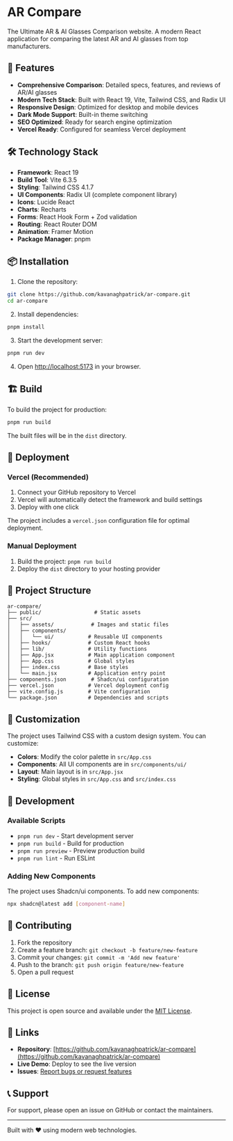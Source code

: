 # AR Compare

The Ultimate AR & AI Glasses Comparison website. A modern React application for comparing the latest AR and AI glasses from top manufacturers.

## 🚀 Features

- **Comprehensive Comparison**: Detailed specs, features, and reviews of AR/AI glasses
- **Modern Tech Stack**: Built with React 19, Vite, Tailwind CSS, and Radix UI
- **Responsive Design**: Optimized for desktop and mobile devices
- **Dark Mode Support**: Built-in theme switching
- **SEO Optimized**: Ready for search engine optimization
- **Vercel Ready**: Configured for seamless Vercel deployment

## 🛠️ Technology Stack

- **Framework**: React 19
- **Build Tool**: Vite 6.3.5
- **Styling**: Tailwind CSS 4.1.7
- **UI Components**: Radix UI (complete component library)
- **Icons**: Lucide React
- **Charts**: Recharts
- **Forms**: React Hook Form + Zod validation
- **Routing**: React Router DOM
- **Animation**: Framer Motion
- **Package Manager**: pnpm

## 📦 Installation

1. Clone the repository:
```bash
git clone https://github.com/kavanaghpatrick/ar-compare.git
cd ar-compare
```

2. Install dependencies:
```bash
pnpm install
```

3. Start the development server:
```bash
pnpm run dev
```

4. Open [http://localhost:5173](http://localhost:5173) in your browser.

## 🏗️ Build

To build the project for production:

```bash
pnpm run build
```

The built files will be in the `dist` directory.

## 🚀 Deployment

### Vercel (Recommended)

1. Connect your GitHub repository to Vercel
2. Vercel will automatically detect the framework and build settings
3. Deploy with one click

The project includes a `vercel.json` configuration file for optimal deployment.

### Manual Deployment

1. Build the project: `pnpm run build`
2. Deploy the `dist` directory to your hosting provider

## 📁 Project Structure

```
ar-compare/
├── public/                 # Static assets
├── src/
│   ├── assets/            # Images and static files
│   ├── components/
│   │   └── ui/           # Reusable UI components
│   ├── hooks/            # Custom React hooks
│   ├── lib/              # Utility functions
│   ├── App.jsx           # Main application component
│   ├── App.css           # Global styles
│   ├── index.css         # Base styles
│   └── main.jsx          # Application entry point
├── components.json        # Shadcn/ui configuration
├── vercel.json           # Vercel deployment config
├── vite.config.js        # Vite configuration
└── package.json          # Dependencies and scripts
```

## 🎨 Customization

The project uses Tailwind CSS with a custom design system. You can customize:

- **Colors**: Modify the color palette in `src/App.css`
- **Components**: All UI components are in `src/components/ui/`
- **Layout**: Main layout is in `src/App.jsx`
- **Styling**: Global styles in `src/App.css` and `src/index.css`

## 📝 Development

### Available Scripts

- `pnpm run dev` - Start development server
- `pnpm run build` - Build for production
- `pnpm run preview` - Preview production build
- `pnpm run lint` - Run ESLint

### Adding New Components

The project uses Shadcn/ui components. To add new components:

```bash
npx shadcn@latest add [component-name]
```

## 🤝 Contributing

1. Fork the repository
2. Create a feature branch: `git checkout -b feature/new-feature`
3. Commit your changes: `git commit -m 'Add new feature'`
4. Push to the branch: `git push origin feature/new-feature`
5. Open a pull request

## 📄 License

This project is open source and available under the [MIT License](LICENSE).

## 🔗 Links

- **Repository**: [https://github.com/kavanaghpatrick/ar-compare](https://github.com/kavanaghpatrick/ar-compare)
- **Live Demo**: Deploy to see the live version
- **Issues**: [Report bugs or request features](https://github.com/kavanaghpatrick/ar-compare/issues)

## 📞 Support

For support, please open an issue on GitHub or contact the maintainers.

---

Built with ❤️ using modern web technologies.

